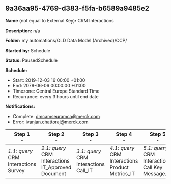 ## 9a36aa95-4769-d383-f5fa-b6589a9485e2

**Name** (not equal to External Key)**:** CRM Interactions

**Description:** n/a

**Folder:** my automations/OLD Data Model (Archived)/CCP/

**Started by:** Schedule

**Status:** PausedSchedule

**Schedule:**

* Start: 2019-12-03 16:00:00 +01:00
* End: 2079-06-06 00:00:00 +01:00
* Timezone: Central Europe Standard Time
* Recurrance: every 3 hours until end date

**Notifications:**

* Complete: dmcamseuramca@merck.com
* Error: ivanjan.chattoraj@merck.com

| Step 1<br>_<small>-</small>_ | Step 2<br>_<small>-</small>_ | Step 3<br>_<small>-</small>_ | Step 4<br>_<small>-</small>_ | Step 5<br>_<small>-</small>_ |
| --- | --- | --- | --- | --- |
| _1.1: query_<br>CRM Interactions Survey | _2.1: query_<br>CRM Interactions IT_Approved Document | _3.1: query_<br>CRM Interactions Call_IT | _4.1: query_<br>CRM Interactions Product Metrics_IT | _5.1: query_<br>CRM Interactions Call Key Message_IT |
